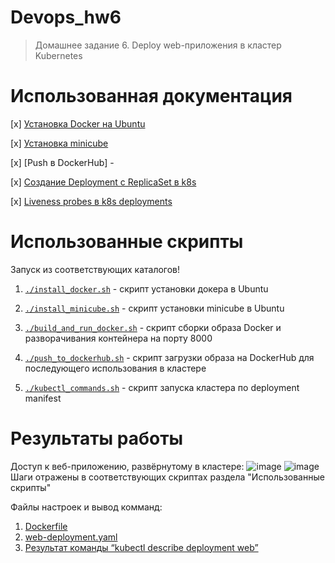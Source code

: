# Devops_hw6
> Домашнее задание 6. Deploy web-приложения в кластер Kubernetes

# Использованная документация
[x] [Установка Docker на Ubuntu](https://docs.docker.com/engine/install/ubuntu/)

[x] [Установка minicube](https://minikube.sigs.k8s.io/docs/start/)

[x] [Push в DockerHub] - 

[x] [Создание Deployment с ReplicaSet в k8s](https://kubernetes.io/docs/concepts/workloads/controllers/deployment/#creating-a-deployment)

[x] [Liveness probes в k8s deployments](https://kubernetes.io/docs/tasks/configure-pod-container/configure-liveness-readiness-startup-probes/#define-a-liveness-command)

# Использованные скрипты
Запуск из соответствующих каталогов!
1. [`./install_docker.sh`](util_installation/install_docker.sh) - скрипт установки докера в Ubuntu

2. [`./install_minicube.sh`](util_installation/install_minicube.sh) - скрипт установки minicube в Ubuntu

3. [`./build_and_run_docker.sh`](docker_dir/build_and_run_docker.sh) - скрипт сборки образа Docker и разворачивания контейнера на порту 8000

4. [`./push_to_dockerhub.sh`](docker_dir/push_to_dockerhub.sh) - скрипт загрузки образа на DockerHub для последующего использования в кластере

5. [`./kubectl_commands.sh`](k8s_dir/kubectl_commands.sh) - скрипт запуска кластера по deployment manifest

# Результаты работы
Доступ к веб-приложению, развёрнутому в кластере:
![image](https://github.com/DimaKurd/devops_hw6/assets/43163420/714ee7f9-c00f-4631-846d-5f0702711d24)
![image](https://github.com/DimaKurd/devops_hw6/assets/43163420/b154841c-34d9-4ed3-b54a-777633f179a7)
Шаги отражены в соответствующих скриптах раздела "Использованные скрипты"

Файлы настроек и вывод комманд:
1. [Dockerfile](docker_dir/Dockerfile)
2. [web-deployment.yaml](k8s_dir/web-deployment.yaml)
3. [Результат команды “kubectl describe deployment web”](k8s_dir/describe_deployment_output.yaml)
